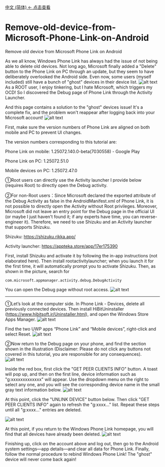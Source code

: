 [中文 (简体) ← 点击查看](README.zh-CN.md)

# Remove-old-device-from-Microsoft-Phone-Link-on-Android
Remove old device from Microsoft Phone Link on Android

As we all know, Windows Phone Link has always had the issue of not being able to delete old devices. Not long ago, Microsoft finally added a "Delete" button to the Phone Link on PC through an update, but they seem to have deliberately overlooked the Android side. Even now, some users (myself included) still have a bunch of "ghost" devices in their device list.
![alt text](image.png)
As a ROOT user, I enjoy tinkering, but I hate Microsoft, which triggers my OCD! So I discovered the Debug page of Phone Link through the Activity Launcher.

And this page contains a solution to the "ghost" devices issue!
It's a complete fix, and the problem won't reappear after logging back into your Microsoft account!
![alt text](image-1.png)

First, make sure the version numbers of Phone Link are aligned on both mobile and PC to prevent UI changes.

The version numbers corresponding to this tutorial are:

Phone Link on mobile: 1.25072.140.0-beta(7030558) - Google Play

Phone Link on PC: 1.25072.51.0

Mobile devices on PC: 1.25072.47.0

①Root users can directly use the Activity launcher I provide below (requires Root) to directly open the Debug activity.

②For non-Root users：Since Microsoft declared the exported attribute of the Debug Activity as false in the AndroidManifest.xml of Phone Link, it is not possible to directly open the Activity without Root privileges. Moreover, Microsoft did not leave an entry point for the Debug page in the official UI (or maybe I just haven't found it; if any experts have time, you can reverse-engineer it). Therefore, we need to use Shizuku and an Activity launcher that supports Shizuku.

Shizuku: https://shizuku.rikka.app/

Activity launcher: https://appteka.store/app/17er175390

First, install Shizuku and activate it by following the in-app instructions (not elaborated here).
Then install rootactivitylauncher; when you launch it for the first time, it will automatically prompt you to activate Shizuku.
Then, as shown in the picture, search for 

`com.microsoft.appmanager.activity.debug.DebugActivity`

You can open the Debug page without root access.
![alt text](image-2.png)

--------------------------------------------------------------------------

①Let’s look at the computer side. In Phone Link - Devices, delete all previously connected devices.
Then install HiBitUninstaller (https://www.hibitsoft.ir/Uninstaller.html), and open the Windows Store Apps Manager.
![alt text](image-3.png)

Find the two UWP apps “Phone Link” and “Mobile devices”, right-click and select Reset.
![alt text](image-4.png)

②Now return to the Debug page on your phone, and find the section shown in the illustration (Disclaimer: Please do not click any buttons not covered in this tutorial, you are responsible for any consequences).
![alt text](image-5.png)

Inside the red box, first click the "GET PEER CLIENTS INFO" button. A toast will pop up, and then on the first line, device information such as "g:xxxxxxxxxxxxx" will appear. Use the dropdown menu on the right to select any one, and you will see the corresponding device name in the small gray text information below.
![alt text](image-6.png)

At this point, click the "UNLINK DEVICE" button below.
Then click "GET PEER CLIENTS INFO" again to refresh the "g:xxxx..." list.
Repeat these steps until all "g:xxxx..." entries are deleted.

![alt text](1000007918_小萌GIF_20250815_021907.gif)

At this point, if you return to the Windows Phone Link homepage, you will find that all devices have already been deleted.
![alt text](image-9.png)

Finishing up, click on the account above and log out, then go to the Android system settings—app details—and clear all data for Phone Link.
Finally, follow the normal procedure to rebind Windows Phone Link!
The "ghost" device will never come back again!
